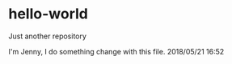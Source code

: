 # hello-world
Just another repository

I'm Jenny, I do something change with this file.
2018/05/21  16:52
